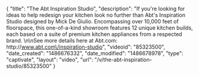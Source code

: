 {
    "title": "The Abt Inspiration Studio",
    "description": "If you're looking for ideas to help redesign your kitchen look no further than Abt's Inspiration Studio designed by Mick De Giulio.  Encompassing over 10,000 feet of floorspace, this one-of-a-kind showroom features 12 unique kitchen builds, each based on a suite of premium kitchen appliances from a respected brand. \n\nSee more details here at Abt.com: http:\/\/www.abt.com\/inspiration-studio",
    "videoid": "85323500",
    "date_created": "1486676332",
    "date_modified": "1486678978",
    "type": "captivate",
    "layout": "video",
    "url": "\/v\/the-abt-inspiration-studio\/85323500"
}